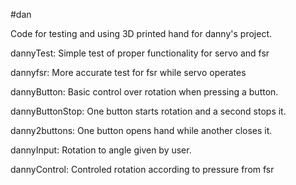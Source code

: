 #dan

Code for testing and using 3D printed hand for danny's project.

dannyTest: Simple test of proper functionality for servo and fsr

dannyfsr: More accurate test for fsr while servo operates

dannyButton: Basic control over rotation when pressing a button.

dannyButtonStop: One button starts rotation and a second stops it.

danny2buttons: One button opens hand while another closes it.

dannyInput: Rotation to angle given by user.

dannyControl: Controled rotation according to pressure from fsr
